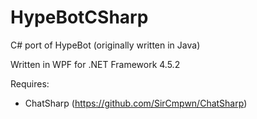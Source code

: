 # HypeBotCSharp
C# port of HypeBot (originally written in Java)

Written in WPF for .NET Framework 4.5.2

Requires:
  - ChatSharp (https://github.com/SirCmpwn/ChatSharp)
